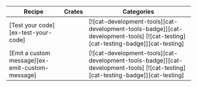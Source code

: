 | Recipe | Crates | Categories |
|---|---|---|
| [Test your code][ex-test-your-code] |  | [![cat-development-tools][cat-development-tools-badge]][cat-development-tools] [![cat-testing][cat-testing-badge]][cat-testing] |
| [Emit a custom message][ex-emit-custom-message] |  | [![cat-development-tools][cat-development-tools-badge]][cat-development-tools] [![cat-testing][cat-testing-badge]][cat-testing]|
